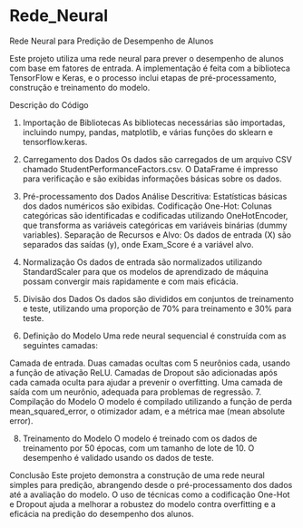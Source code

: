 # Rede_Neural
Rede Neural para Predição de Desempenho de Alunos

Este projeto utiliza uma rede neural para prever o desempenho de alunos com base em fatores de entrada. A implementação é feita com a biblioteca TensorFlow e Keras, e o processo inclui etapas de pré-processamento, construção e treinamento do modelo.

Descrição do Código
1. Importação de Bibliotecas
As bibliotecas necessárias são importadas, incluindo numpy, pandas, matplotlib, e várias funções do sklearn e tensorflow.keras.

2. Carregamento dos Dados
Os dados são carregados de um arquivo CSV chamado StudentPerformanceFactors.csv. O DataFrame é impresso para verificação e são exibidas informações básicas sobre os dados.

3. Pré-processamento dos Dados
Análise Descritiva: Estatísticas básicas dos dados numéricos são exibidas.
Codificação One-Hot: Colunas categóricas são identificadas e codificadas utilizando OneHotEncoder, que transforma as variáveis categóricas em variáveis binárias (dummy variables).
Separação de Recursos e Alvo: Os dados de entrada (X) são separados das saídas (y), onde Exam_Score é a variável alvo.
4. Normalização
Os dados de entrada são normalizados utilizando StandardScaler para que os modelos de aprendizado de máquina possam convergir mais rapidamente e com mais eficácia.

5. Divisão dos Dados
Os dados são divididos em conjuntos de treinamento e teste, utilizando uma proporção de 70% para treinamento e 30% para teste.

6. Definição do Modelo
Uma rede neural sequencial é construída com as seguintes camadas:

Camada de entrada.
Duas camadas ocultas com 5 neurônios cada, usando a função de ativação ReLU.
Camadas de Dropout são adicionadas após cada camada oculta para ajudar a prevenir o overfitting.
Uma camada de saída com um neurônio, adequada para problemas de regressão.
7. Compilação do Modelo
O modelo é compilado utilizando a função de perda mean_squared_error, o otimizador adam, e a métrica mae (mean absolute error).

8. Treinamento do Modelo
O modelo é treinado com os dados de treinamento por 50 épocas, com um tamanho de lote de 10. O desempenho é validado usando os dados de teste.

Conclusão
Este projeto demonstra a construção de uma rede neural simples para predição, abrangendo desde o pré-processamento dos dados até a avaliação do modelo. O uso de técnicas como a codificação One-Hot e Dropout ajuda a melhorar a robustez do modelo contra overfitting e a eficácia na predição do desempenho dos alunos.
